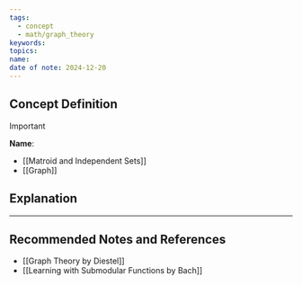 ```yaml
---
tags:
  - concept
  - math/graph_theory
keywords: 
topics: 
name: 
date of note: 2024-12-20
---
```


## Concept Definition

>[!important]
>**Name**: 


- [[Matroid and Independent Sets]]
- [[Graph]]

## Explanation





-----------
##  Recommended Notes and References



- [[Graph Theory by Diestel]]
- [[Learning with Submodular Functions by Bach]]